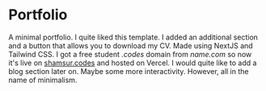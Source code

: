 # Portfolio 

A minimal portfolio. I quite liked this template. I added an additional section and a button that allows you to download my CV. Made using NextJS and Tailwind CSS. I got a free student *.codes* domain from *name.com* so now it's live on [shamsur.codes](https://www.shamsur.codes/) and hosted on Vercel. I would quite like to add a blog section later on. Maybe some more interactivity. However, all in the name of minimalism.  
